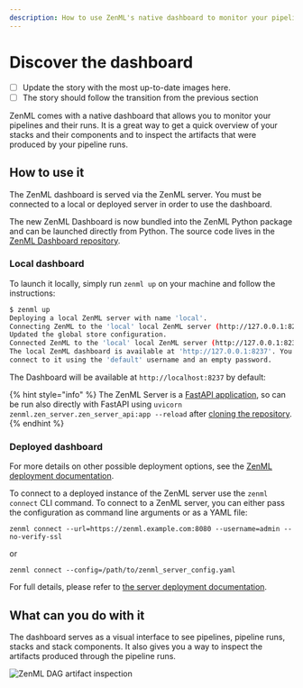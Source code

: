 ```yaml
---
description: How to use ZenML's native dashboard to monitor your pipelines
---
```


# Discover the dashboard

* [ ] Update the story with the most up-to-date images here.
* [ ] The story should follow the transition from the previous section

ZenML comes with a native dashboard that allows you to monitor your pipelines and their runs. It is a great way to get a quick overview of your stacks and their components and to inspect the artifacts that were produced by your pipeline runs.

## How to use it

The ZenML dashboard is served via the ZenML server. You must be connected to a local or deployed server in order to use the dashboard.

The new ZenML Dashboard is now bundled into the ZenML Python package and can be launched directly from Python. The source code lives in the [ZenML Dashboard repository](https://github.com/zenml-io/zenml-dashboard).

### Local dashboard

To launch it locally, simply run `zenml up` on your machine and follow the instructions:

```bash
$ zenml up
Deploying a local ZenML server with name 'local'.
Connecting ZenML to the 'local' local ZenML server (http://127.0.0.1:8237).
Updated the global store configuration.
Connected ZenML to the 'local' local ZenML server (http://127.0.0.1:8237).
The local ZenML dashboard is available at 'http://127.0.0.1:8237'. You can
connect to it using the 'default' username and an empty password.
```

The Dashboard will be available at `http://localhost:8237` by default:

{% hint style="info" %}
The ZenML Server is a [FastAPI application](https://fastapi.tiangolo.com/), so can be run also directly with FastAPI using `uvicorn zenml.zen_server.zen_server_api:app --reload` after [cloning the repository](https://github.com/zenml-io/zenml).
{% endhint %}

### Deployed dashboard

For more details on other possible deployment options, see the [ZenML deployment documentation](broken-reference).

To connect to a deployed instance of the ZenML server use the `zenml connect` CLI command. To connect to a ZenML server, you can either pass the configuration as command line arguments or as a YAML file:

```shell
zenml connect --url=https://zenml.example.com:8080 --username=admin --no-verify-ssl
```

or

```shell
zenml connect --config=/path/to/zenml_server_config.yaml
```

For full details, please refer to [the server deployment documentation](broken-reference).

## What can you do with it

The dashboard serves as a visual interface to see pipelines, pipeline runs, stacks and stack components. It also gives you a way to inspect the artifacts produced through the pipeline runs.

![ZenML DAG artifact inspection](broken-reference)
